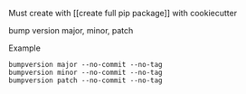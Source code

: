 Must create with [[create full pip package]] with cookiecutter

bump version 
major, minor, patch

Example
```
bumpversion major --no-commit --no-tag
bumpversion minor --no-commit --no-tag
bumpversion patch --no-commit --no-tag
```